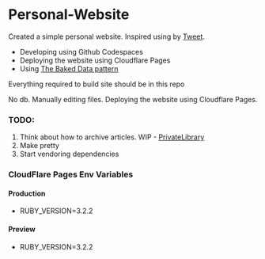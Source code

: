 ﻿# Personal-Website

  

Created a simple personal website.
Inspired using by [Tweet](https://twitter.com/everestpipkin/status/1588636275942502400?s=20&t=ugmG3OLXRUIKGov6VA4zEQ).

- Developing using Github Codespaces
- Deploying the website using Cloudflare Pages
- Using [The Baked Data pattern](https://simonwillison.net/2021/Jul/28/baked-data/)

Everything required to build site should be in this repo

No db. Manually editing files. Deploying the website using Cloudflare Pages.

### TODO:

1. Think about how to archive articles. WIP - [PrivateLibrary](https://github.com/RamVasuthevan/PrivateLibrary)
2. Make pretty
3. Start vendoring dependencies 


### CloudFlare Pages Env Variables 

#### Production
- RUBY_VERSION=3.2.2

#### Preview
- RUBY_VERSION=3.2.2
